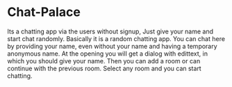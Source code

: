 # Chat-Palace
Its a chatting app via the users without signup, Just give your name and start chat randomly. Basically it is a random chatting app. You can chat here by providing your name, even without your name and having a temporary anonymous name.
At the opening you will get a dialog with edittext, in which you should give your name.
Then you can add a room or can continue with the previous room.
Select any room and you can start chatting.
